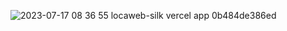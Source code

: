 ![2023-07-17 08 36 55 locaweb-silk vercel app 0b484de386ed](https://github.com/marcusviniciusg03dev/locaweb/assets/84883298/589492bf-8659-44bf-b87f-709dcc7536b6)

